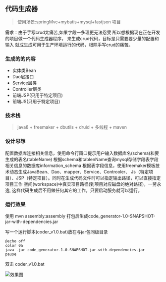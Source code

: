 ## 代码生成器

>使用场景:springMvc+mybatis+mysql+fastjson 项目

需求：由于手写crud太痛苦,如果字段一多理更无法忍受
所以想根据现在正在开发的项目做一个代码生成器程序，
来生成crud代码，目标是只需要要少量的配置和输入
就成生成可用于生产环境运行的代码，根除手写crud的痛苦。

### 生成的的内容
+ 实体类Bean
+ Dao层接口
+ Service层类
+ Controller层类
+ 前端JSP(只用于特定项目)
+ 前端JS(只用于特定项目)

### 技术栈
>java8 + freemaker + dbutils + druid + 多线程 + maven

### 设计思想
配置数据库连接相关信息，使用命令行窗口提示用户输入数据库名(schema)和要生成的表名(tableName)
根据schema和tablenName查询mysql存储字段表字段相关信息的数据库information_schema
根据表字段信息，使用freemaker模板技术动态生成JavaBean、Dao、mapper、Service、Controoler、
Js（特定项目）、JSP（特定项目）。同时在生成代码文件时可以指定输出路径，可以直接指定项目工作
空间(workspace)中真实项目路径(到项目对应磁盘的绝对路径)，一劳永逸,
这样代码生成后不用做任何其它的工作，只要启动服务就可以运行。

### 运行效果
使用 mvn assembly:assembly 打包后生成code_generator-1.0-SNAPSHOT-jar-with-dependencies.jar

写一个运行脚本(coder_v1.0.bat)放在与jar包同级目录
```
@echo off
color 0a
java -jar code_generator-1.0-SNAPSHOT-jar-with-dependencies.jar
pause

```
双击 coder_v1.0.bat

![效果图](images/run.png)


